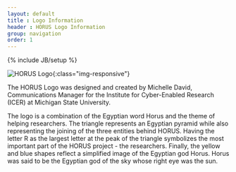 ```yaml
---
layout: default
title : Logo Information
header : HORUS Logo Information
group: navigation
order: 1
---
```

{% include JB/setup %}

![HORUS Logo](assets/images/horus_logo_tag.png){:class="img-responsive"}

The HORUS Logo was designed and created by <bf>Michelle David</bf>,  Communications Manager for the Institute for Cyber-Enabled Research (ICER) at Michigan State University.

The logo is a combination of the Egyptian word Horus and the theme of helping researchers. The triangle represents an Egyptian pyramid while also representing the joining of the three entities behind HORUS. Having the letter R as the largest letter at the peak of the triangle symbolizes the most important part of the HORUS project - the researchers. Finally, the yellow and blue shapes reflect a simplified image of the Egyptian god Horus. Horus was said to be the Egyptian god of the sky whose right eye was the sun.

